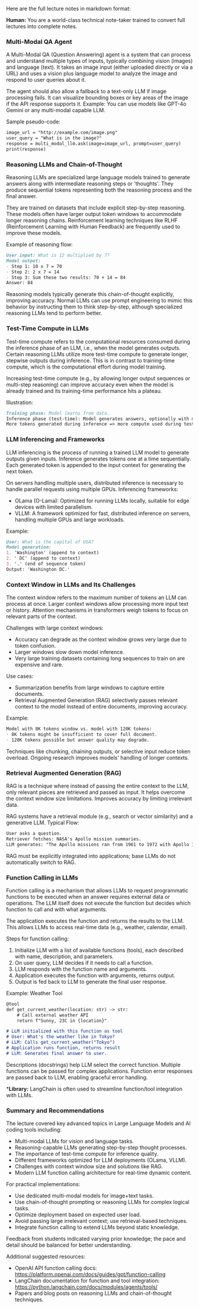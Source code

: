 Here are the full lecture notes in markdown format:

**Human:**
You are a world-class technical note-taker trained to convert full lectures into complete notes.

### Multi-Modal QA Agent

A Multi-Modal QA (Question Answering) agent is a system that can process and understand multiple types of inputs, typically combining vision (images) and language (text). It takes an image input (either uploaded directly or via a URL) and uses a vision plus language model to analyze the image and respond to user queries about it.

The agent should also allow a fallback to a text-only LLM if image processing fails. It can visualize bounding boxes or key areas of the image if the API response supports it. Example: You can use models like GPT-4o Gemini or any multi-modal capable LLM.

Sample pseudo-code:

```markdown
image_url = "http://example.com/image.png"
user_query = "What is in the image?"
response = multi_modal_llm.ask(image=image_url, prompt=user_query)
print(response)
```

### Reasoning LLMs and Chain-of-Thought

Reasoning LLMs are specialized large language models trained to generate answers along with intermediate reasoning steps or 'thoughts'. They produce sequential tokens representing both the reasoning process and the final answer.

They are trained on datasets that include explicit step-by-step reasoning. These models often have larger output token windows to accommodate longer reasoning chains. Reinforcement learning techniques like RLHF (Reinforcement Learning with Human Feedback) are frequently used to improve these models.

Example of reasoning flow:

```markdown
User input: What is 12 multiplied by 7?
Model output:
- Step 1: 10 x 7 = 70
- Step 2: 2 x 7 = 14
- Step 3: Sum these two results: 70 + 14 = 84
Answer: 84
```

Reasoning models typically generate this chain-of-thought explicitly, improving accuracy. Normal LLMs can use prompt engineering to mimic this behavior by instructing them to think step-by-step, although specialized reasoning LLMs tend to perform better.

### Test-Time Compute in LLMs

Test-time compute refers to the computational resources consumed during the inference phase of an LLM, i.e., when the model generates outputs. Certain reasoning LLMs utilize more test-time compute to generate longer, stepwise outputs during inference. This is in contrast to training-time compute, which is the computational effort during model training.

Increasing test-time compute (e.g., by allowing longer output sequences or multi-step reasoning) can improve accuracy even when the model is already trained and its training-time performance hits a plateau.

Illustration:

```markdown
Training phase: Model learns from data.
Inference phase (test-time): Model generates answers, optionally with many intermediate tokens.
More tokens generated during inference => more compute used during test-time => potentially higher accuracy.
```

### LLM Inferencing and Frameworks

LLM inferencing is the process of running a trained LLM model to generate outputs given inputs. Inference generates tokens one at a time sequentially. Each generated token is appended to the input context for generating the next token.

On servers handling multiple users, distributed inference is necessary to handle parallel requests using multiple GPUs. Inferencing frameworks:

* OLama (O-Lama): Optimized for running LLMs locally, suitable for edge devices with limited parallelism.
* VLLM: A framework optimized for fast, distributed inference on servers, handling multiple GPUs and large workloads.

Example:

```markdown
User: What is the capital of USA?
Model generation:
1. 'Washington' (append to context)
2. ' DC' (append to context)
3. '.' (end of sequence token)
Output: 'Washington DC.'
```

### Context Window in LLMs and Its Challenges

The context window refers to the maximum number of tokens an LLM can process at once. Larger context windows allow processing more input text or history. Attention mechanisms in transformers weigh tokens to focus on relevant parts of the context.

Challenges with large context windows:

* Accuracy can degrade as the context window grows very large due to token confusion.
* Larger windows slow down model inference.
* Very large training datasets containing long sequences to train on are expensive and rare.

Use cases:

* Summarization benefits from large windows to capture entire documents.
* Retrieval Augmented Generation (RAG) selectively passes relevant context to the model instead of entire documents, improving accuracy.

Example:

```markdown
Model with 8K tokens window vs. model with 120K tokens:
- 8K tokens might be insufficient to cover full document.
- 120K tokens possible but answer quality may degrade.
```

Techniques like chunking, chaining outputs, or selective input reduce token overload. Ongoing research improves models' handling of longer contexts.

### Retrieval Augmented Generation (RAG)

RAG is a technique where instead of passing the entire context to the LLM, only relevant pieces are retrieved and passed as input. It helps overcome the context window size limitations. Improves accuracy by limiting irrelevant data.

RAG systems have a retrieval module (e.g., search or vector similarity) and a generative LLM. Typical Flow:

```markdown
User asks a question.
Retriever fetches: NASA's Apollo mission summaries.
LLM generates: "The Apollo missions ran from 1961 to 1972 with Apollo 11 being the first moon landing mission in 1969."
```

RAG must be explicitly integrated into applications; base LLMs do not automatically switch to RAG.

### Function Calling in LLMs

Function calling is a mechanism that allows LLMs to request programmatic functions to be executed when an answer requires external data or operations. The LLM itself does not execute the function but decides which function to call and with what arguments.

The application executes the function and returns the results to the LLM. This allows LLMs to access real-time data (e.g., weather, calendar, email).

Steps for function calling:

1. Initialize LLM with a list of available functions (tools), each described with name, description, and parameters.
2. On user query, LLM decides if it needs to call a function.
3. LLM responds with the function name and arguments.
4. Application executes the function with arguments, returns output.
5. Output is fed back to LLM to generate the final user response.

Example: Weather Tool

```markdown
@tool
def get_current_weather(location: str) -> str:
    # Call external weather API
    return f"Sunny, 23C in {location}"

# LLM initialized with this function as tool
# User: What's the weather like in Tokyo?
# LLM: Calls get_current_weather("Tokyo")
# Application runs function, returns result
# LLM: Generates final answer to user.
```

Descriptions (docstrings) help LLM select the correct function. Multiple functions can be passed for complex applications. Function error responses are passed back to LLM, enabling graceful error handling.

***Library:** LangChain is often used to streamline function/tool integration with LLMs.

### Summary and Recommendations

The lecture covered key advanced topics in Large Language Models and AI coding tools including:

* Multi-modal LLMs for vision and language tasks.
* Reasoning-capable LLMs generating step-by-step thought processes.
* The importance of test-time compute for inference quality.
* Different frameworks optimized for LLM deployments (OLama, VLLM).
* Challenges with context window size and solutions like RAG.
* Modern LLM function calling architecture for real-time dynamic content.

For practical implementations:

* Use dedicated multi-modal models for image+text tasks.
* Use chain-of-thought prompting or reasoning LLMs for complex logical tasks.
* Optimize deployment based on expected user load.
* Avoid passing large irrelevant context; use retrieval-based techniques.
* Integrate function calling to extend LLMs beyond static knowledge.

Feedback from students indicated varying prior knowledge; the pace and detail should be balanced for better understanding.

Additional suggested resources:

* OpenAI API function calling docs: https://platform.openai.com/docs/guides/gpt/function-calling
* LangChain documentation for function and tool integration: https://python.langchain.com/docs/modules/agents/tools/
* Papers and blog posts on reasoning LLMs and chain-of-thought techniques.